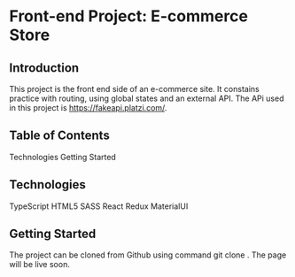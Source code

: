 # Front-end Project: E-commerce Store

## Introduction
This project is the front end side of an e-commerce site. It constains practice with routing, using global states and an external API. The APi used in this project is https://fakeapi.platzi.com/.

## Table of Contents
Technologies
Getting Started

## Technologies
TypeScript
HTML5
SASS
React
Redux
MaterialUI

## Getting Started
The project can be cloned from Github using command git clone .
The page will be live soon.